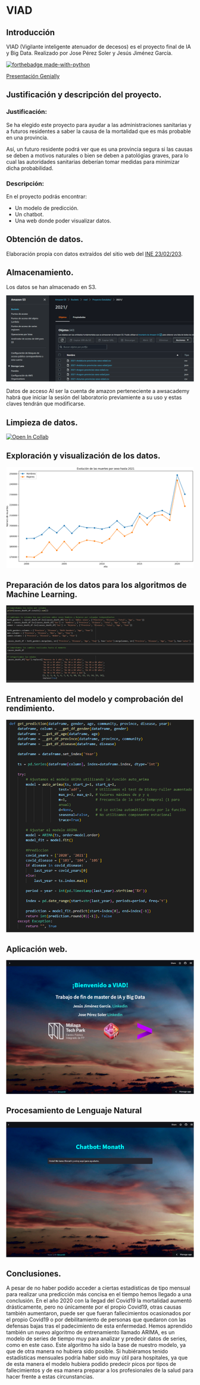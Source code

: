 # **VIAD** 

## **Introducción**
VIAD (Vigilante inteligente atenuador de decesos) es el proyecto final de IA y Big Data. Realizado por Jose Pérez Soler y Jesús Jiménez García.

[![forthebadge made-with-python](http://ForTheBadge.com/images/badges/made-with-python.svg)](https://www.python.org/)

[Presentación Genially](https://view.genial.ly/6408bf1d1221aa0018adfbb3/presentation-proyecto-final-master-salud)

## **Justificación y descripción del proyecto.**

### **Justificación:**

  Se ha elegido este proyecto para ayudar a las administraciones sanitarias y a futuros residentes a saber la causa de la mortalidad que es más probable en una provincia.

  Así, un futuro residente podrá ver que es una provincia segura si las causas se deben a motivos naturales o bien se deben a patológias graves, para lo cual las autoridades sanitarias deberían tomar medidas para minimizar dicha probabilidad.

### **Descripción:**

  En el proyecto podrás encontrar:

   - Un modelo de predicción.
   - Un chatbot.
   - Una web donde poder visualizar datos.

## **Obtención de datos.**


Elaboración propia con datos extraídos del sitio web del [INE 23/02/203](https://www.ine.es/index.htm).

## **Almacenamiento.**

  Los datos se han almacenado en S3.
  
  ![S3](https://raw.githubusercontent.com/JesusJiga/VIAD/master/Resources/S3.png)
  
Datos de acceso
Al ser la cuenta de amazon perteneciente a awsacademy habrá que iniciar la sesión
del laboratorio previamiente a su uso y estas claves tendrán que modificarse.

## **Limpieza de datos.**

[![Open In Collab](https://colab.research.google.com/assets/colab-badge.svg)](https://colab.research.google.com/drive/1zsp8nuiLN9127ZI_bDfBBajlQ5441-Wd)

## **Exploración y visualización de los datos.**

![Visualización](https://github.com/JesusJiga/VIAD/blob/main/Web/src/images/pltDeathsSex2021.png)

## **Preparación de los datos para los algoritmos de Machine Learning.**

![Preparación](https://github.com/JesusJiga/VIAD/blob/main/Resources/Preparacion.png)

## **Entrenamiento del modelo y comprobación del rendimiento.**

![Entrenamiento](https://github.com/JesusJiga/VIAD/blob/main/Resources/Entrenamiento.png)

## **Aplicación web.**

![InicioWeb](https://github.com/JesusJiga/VIAD/blob/main/Resources/InicioWeb.png)

## **Procesamiento de Lenguaje Natural**

![Monath](https://github.com/JesusJiga/VIAD/blob/main/Resources/Monath.png)

## **Conclusiones.**

A pesar de no haber podido acceder a ciertas estadísticas de tipo mensual para realizar una predicción más concisa en el tiempo hemos llegado a una conclusión.
En el año 2020 con la llegad del Covid19 la mortalidad aumentó drásticamente, pero no
únicamente por el propio Covid19, otras causas también aumentaron, puede ser que fueran
fallecimientos ocasionados por el propio Covid19 o por debilitamiento de personas que quedaron con las defensas bajas tras el padecimiento de esta enfermedad.
Hemos aprendido también un nuevo algoritmo de entrenamiento llamado ARIMA, es un
modelo de series de tiempo muy para analizar y predecir datos de series, como en este caso. Este algoritmo ha sido la base de nuestro modelo, ya que de otra manera no hubiera sido posible.
Si hubiéramos tenido estadísticas mensuales podría haber sido muy útil para hospitales, ya que de esta manera el modelo hubiera podido predecir picos por tipos de fallecimientos y de esa manera preparar a los profesionales de la salud para hacer frente a estas circunstancias.
